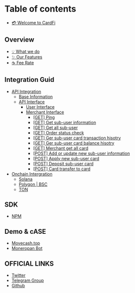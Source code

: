 # Table of contents

* [💳 Welcome to CardFi](README.md)

## Overview

* [💡 What we do](overview/what-we-do.md)
* [✨ Our Features](overview/our-features.md)
* [☕ Fee Rate](overview/fee-rate.md)

## Integration Guid

* [API Integration](integration-guid/api-integration/README.md)
  * [Base Information](integration-guid/api-integration/base-information.md)
  * [API Interface](integration-guid/api-integration/api-interface.md)
    * [User Interface](integration-guid/api-integration/api-interface/user-interface.md)
    * [Merchant Interface](integration-guid/api-integration/api-interface/merchant-interface/README.md)
      * [\[GET\] Ping](integration-guid/api-integration/api-interface/merchant-interface/get-ping.md)
      * [\[GET\] Get sub-user information](integration-guid/api-integration/api-interface/merchant-interface/get-get-sub-user-information.md)
      * [\[GET\] Get all sub-user](integration-guid/api-integration/api-interface/merchant-interface/get-get-all-sub-user.md)
      * [\[GET\] Order status check](integration-guid/api-integration/api-interface/merchant-interface/get-order-status-check.md)
      * [\[GET\] Ger sub-user card transaction hisotry](integration-guid/api-integration/api-interface/merchant-interface/get-ger-sub-user-card-transaction-hisotry.md)
      * [\[GET\] Ger sub-user card balance hisotry](integration-guid/api-integration/api-interface/merchant-interface/get-ger-sub-user-card-balance-hisotry.md)
      * [\[GET\] Merchant get all card](integration-guid/api-integration/api-interface/merchant-interface/get-merchant-get-all-card.md)
      * [\[POST\] Add or update new sub-user information](integration-guid/api-integration/api-interface/merchant-interface/post-add-or-update-new-sub-user-information.md)
      * [\[POST\] Apply new sub-user card](integration-guid/api-integration/api-interface/merchant-interface/post-apply-new-sub-user-card.md)
      * [\[POST\] Deposit sub-user card](integration-guid/api-integration/api-interface/merchant-interface/post-deposit-sub-user-card.md)
      * [\[POST\] Card transfer to card](integration-guid/api-integration/api-interface/merchant-interface/post-card-transfer-to-card.md)
* [Onchain Intergration](integration-guid/onchain-intergration/README.md)
  * [Solana](integration-guid/onchain-intergration/solana.md)
  * [Polygon | BSC](integration-guid/onchain-intergration/polygon-or-bsc.md)
  * [TON](integration-guid/onchain-intergration/ton.md)

## SDK

* [NPM](sdk/npm.md)

## Demo & cASE

* [Movecash.top](https://movecash.top/)
* [Moneropan Bot](http://t.me/moneropan_bot)

## OFFICIAL LINKS

* [Twitter](https://x.com/cardficash)
* [Telegram Group](https://t.me/+ukjqIc0qpfcwN2U1)
* [Github](https://github.com/cardfi-cash)
